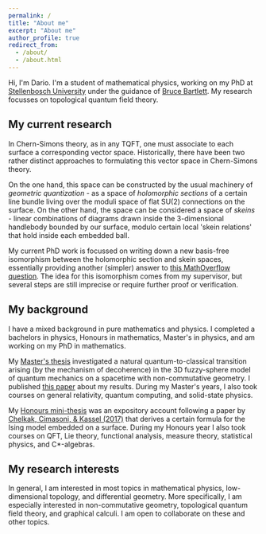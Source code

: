 ```yaml
---
permalink: /
title: "About me"
excerpt: "About me"
author_profile: true
redirect_from: 
  - /about/
  - /about.html
---
```


Hi, I'm Dario. I'm a student of mathematical physics, working on my PhD at [Stellenbosch
University](https://www.sun.ac.za/english) under the guidance of
[Bruce Bartlett](https://math.sun.ac.za/bbartlett/).
My research focusses on topological quantum field theory.

## My current research

In Chern-Simons theory, as in any TQFT, one must associate to each surface a corresponding
vector space. Historically, there have been two rather distinct approaches to formulating
this vector space in Chern-Simons theory.

On the one hand, this space can be constructed by the usual machinery of *geometric
quantization* - as a space of *holomorphic sections* of a certain line bundle living over
the moduli space of flat SU(2) connections on the surface. On the other hand, the space
can be considered a space of *skeins* - linear combinations of diagrams drawn inside the
3-dimensional handlebody bounded by our surface, modulo certain local 'skein relations'
that hold inside each embedded ball.

My current PhD work is focussed on writing down a new basis-free isomorphism between the
holomorphic section and skein spaces, essentially providing another (simpler) answer to
[this MathOverflow question](https://mathoverflow.net/q/86792). The idea for this
isomorphism comes from my supervisor, but several steps are still imprecise or require
further proof or verification.

## My background

I have a mixed background in pure mathematics and physics. I completed a bachelors in
physics, Honours in mathematics, Master's in physics, and am working on my PhD in
mathematics.

My [Master's thesis](https://doi.org/10019.1/126944) investigated a natural
quantum-to-classical transition arising (by the mechanism of decoherence) in the 3D
fuzzy-sphere model of quantum mechanics on a spacetime with non-commutative geometry.
I published [this paper](/publications/2023-03-01-pinhole) about my results. During my
Master's years, I also took courses on general relativity, quantum computing, and
solid-state physics.

My [Honours mini-thesis](https://zenodo.org/record/8414171) was an expository account
following a paper by [Chelkak, Cimasoni, & Kassel (2017)](https://arxiv.org/abs/1507.08242)
that derives a certain formula for the Ising model embedded on a surface. During my
Honours year I also took courses on QFT, Lie theory, functional analysis, measure
theory, statistical physics, and C\*-algebras.

## My research interests

In general, I am interested in most topics in mathematical physics, low-dimensional
topology, and differential geometry. More specifically, I am especially interested in
non-commutative geometry, topological quantum field theory, and graphical calculi. I am
open to collaborate on these and other topics.
